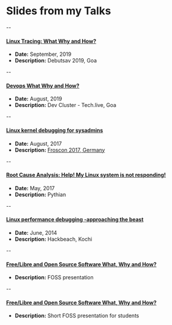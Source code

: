 # Slides from my Talks

--

#### [Linux Tracing: What Why and How?](../assets/slides/debug-tracing-debutsav.pdf)
- **Date:** September, 2019
- **Description:** Debutsav 2019, Goa

--
#### [Devops What Why and How?](../assets/slides/Devops.pdf)
- **Date:** August, 2019
- **Description:** Dev Cluster - Tech.live, Goa

--
#### [Linux kernel debugging for sysadmins](../assets/slides/Linux-kernel-debugging-for-sysadmins..pdf)
- **Date:** August, 2017
- **Description:** [Froscon 2017, Germany](https://media.ccc.de/v/froscon2017-1925-linux_kernel_debugging_for_sysadmins)

--
#### [Root Cause Analysis: Help! My Linux system is not responding!](../assets/slides/RCA%20-%20Pythianology.pdf)
- **Date:** May, 2017
- **Description:** Pythian
  
--
#### [Linux performance debugging -approaching the beast](../assets/slides/Linux%20performance%20debugging.pdf)
- **Date:** June, 2014
- **Description:** Hackbeach, Kochi

--  
#### [Free/Libre and Open Source Software What, Why and How?](../assets/slides/FOSS-NEW.pdf)
- **Description:** FOSS presentation

--
#### [Free/Libre and Open Source Software What, Why and How?](../assets/slides/foss.pdf)
- **Description:**  Short FOSS presentation for students